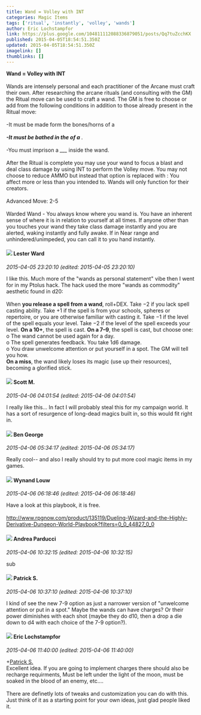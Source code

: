 ```yaml
---
title: Wand = Volley with INT
categories: Magic Items
tags: ['ritual', 'instantly', 'volley', 'wands']
author: Eric Lochstampfor
link: https://plus.google.com/104811112088336879051/posts/Qq7tuZcchKX
published: 2015-04-05T18:54:51.350Z
updated: 2015-04-05T18:54:51.350Z
imagelink: []
thumblinks: []
---
```


<b>Wand = Volley with INT</b><br /><br />Wands are intensely personal and each practitioner of the Arcane must craft their own. After researching the arcane rituals (and consulting with the GM) the Ritual move can be used to craft a wand. The GM is free to choose or add from the following conditions in addition to those already present in the Ritual move:<br /><br />-It must be made form the bones/horns of a <i>______</i><br /><br />-It must be bathed in the <i>___</i> of a <i>___</i>.<br /><br />-You must imprison a <i>___</i> inside the wand.<br /><br />After the Ritual is complete you may use your wand to focus a blast and deal class damage by using INT to perform the Volley move. You may not choose to reduce AMMO but instead that option is replaced with : You affect more or less than you intended to. Wands will only function for their creators.<br /><br />Advanced Move: 2-5<br /><br />Warded Wand - You always know where you wand is. You have an inherent sense of where it is in relation to yourself at all times. If anyone other than you touches your wand they take class damage instantly and you are alerted, waking instantly and fully awake. If in Near range and unhindered/unimpeded, you can call it to you hand instantly.
<div id='comment z13xc3wwrqy5zfiwi04cifzzznyvgpfzsfc'>
  <h4><img src='{{site.baseurl}}//images/avatars/108131264929529993281_photo.jpg'> Lester Ward</h4>
      <p><cite>2015-04-05 23:20:10 (edited: 2015-04-05 23:20:10)</cite></p>
        <p>I like this. Much more of the &quot;wands as personal statement&quot; vibe then I went for in my Ptolus hack. The hack used the more &quot;wands as commodity&quot; aesthetic found in d20: <br /><br />When <b>you release a spell from a wand</b>, roll+DEX. Take −2 if you lack spell casting ability. Take +1 if the spell is from your schools, spheres or repertoire, or you are otherwise familiar with casting it. Take −1 if the level of the spell equals your level. Take −2 if the level of the spell exceeds your level. <b>On a 10+</b>, the spell is cast. <b>On a 7–9</b>, the spell is cast, but choose one:<br />o The wand cannot be used again for a day.<br />o The spell generates feedback. You take 1d6 damage.<br />o You draw unwelcome attention or put yourself in a spot. The GM will tell you how.<br /><b>On a miss</b>, the wand likely loses its magic (use up their resources), becoming a glorified stick.</p>
</div>
        

<div id='comment z13xc3wwrqy5zfiwi04cifzzznyvgpfzsfc'>
  <h4><img src='{{site.baseurl}}//images/avatars/103304478024811313124_photo.jpg'> Scott M.</h4>
      <p><cite>2015-04-06 04:01:54 (edited: 2015-04-06 04:01:54)</cite></p>
        <p>I really like this... In fact I will probably steal this for my campaign world.  It has a sort of resurgence of long-dead magics built in, so this would fit right in.</p>
</div>
        

<div id='comment z13xc3wwrqy5zfiwi04cifzzznyvgpfzsfc'>
  <h4><img src='{{site.baseurl}}//images/avatars/104241865223099391124_photo.jpg'> Ben George</h4>
      <p><cite>2015-04-06 05:34:17 (edited: 2015-04-06 05:34:17)</cite></p>
        <p>Really cool-- and also I really should try to put more cool magic items in my games.</p>
</div>
        

<div id='comment z13xc3wwrqy5zfiwi04cifzzznyvgpfzsfc'>
  <h4><img src='{{site.baseurl}}//images/avatars/111256963556395023796_photo.jpg'> Wynand Louw</h4>
      <p><cite>2015-04-06 06:18:46 (edited: 2015-04-06 06:18:46)</cite></p>
        <p>Have a look at this playbook, it is free.<br /><br /><a href="http://www.rpgnow.com/product/135119/Dueling-Wizard-and-the-Highly-Derivative-Dungeon-World-Playbook?filters=0_0_44827_0_0" class="ot-anchor">http://www.rpgnow.com/product/135119/Dueling-Wizard-and-the-Highly-Derivative-Dungeon-World-Playbook?filters=0_0_44827_0_0</a></p>
</div>
        

<div id='comment z13xc3wwrqy5zfiwi04cifzzznyvgpfzsfc'>
  <h4><img src='{{site.baseurl}}//images/avatars/101076298485951808085_photo.jpg'> Andrea Parducci</h4>
      <p><cite>2015-04-06 10:32:15 (edited: 2015-04-06 10:32:15)</cite></p>
        <p>sub</p>
</div>
        

<div id='comment z13xc3wwrqy5zfiwi04cifzzznyvgpfzsfc'>
  <h4><img src='{{site.baseurl}}//images/avatars/105662257138352935180_photo.jpg'> Patrick S.</h4>
      <p><cite>2015-04-06 10:37:10 (edited: 2015-04-06 10:37:10)</cite></p>
        <p>I kind of see the new 7-9 option as just a narrower version of &quot;unwelcome attention or put in a spot.&quot; Maybe the wands can have charges? Or their power diminishes with each shot (maybe they do d10, then a drop a die down to d4 with each choice of the 7-9 option?).</p>
</div>
        

<div id='comment z13xc3wwrqy5zfiwi04cifzzznyvgpfzsfc'>
  <h4><img src='{{site.baseurl}}//images/avatars/104811112088336879051_photo.jpg'> Eric Lochstampfor</h4>
      <p><cite>2015-04-06 11:40:00 (edited: 2015-04-06 11:40:00)</cite></p>
        <p><span class="proflinkWrapper"><span class="proflinkPrefix">+</span><a class="proflink" href="https://plus.google.com/105662257138352935180" oid="105662257138352935180">Patrick S.</a></span><br />Excellent idea. If you are going to implement charges there should also be recharge requirments, Must be left under the light of the moon, must be soaked in the blood of an enemy, etc....<br /><br />There are definetly lots of tweaks and customization you can do with this. Just think of it as a starting point for your own ideas, just glad people liked it.</p>
</div>
        
